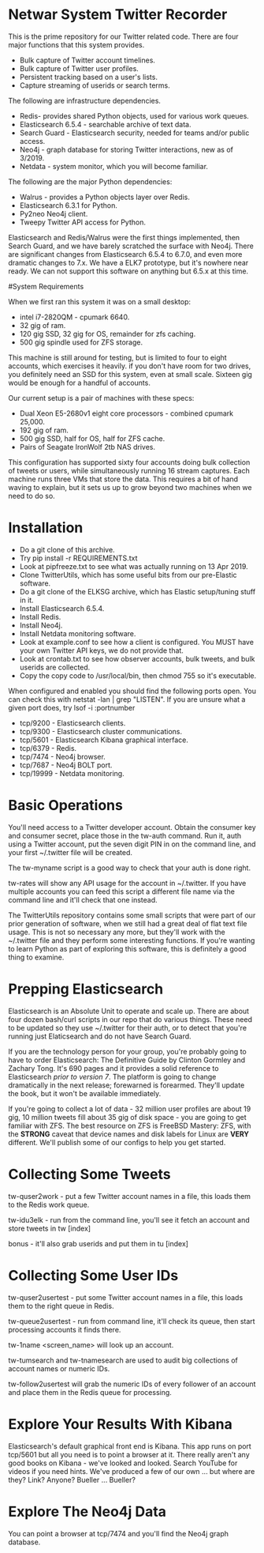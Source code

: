 # Netwar System Twitter Recorder

This is the prime repository for our Twitter related code. There are four major functions that this system provides.

* Bulk capture of Twitter account timelines.
* Bulk capture of Twitter user profiles.
* Persistent tracking based on a user's lists.
* Capture streaming of userids or search terms.

The following are infrastructure dependencies.

* Redis- provides shared Python objects, used for various work queues.
* Elasticsearch 6.5.4 - searchable archive of text data.
* Search Guard - Elasticsearch security, needed for teams and/or public access.
* Neo4j - graph database for storing Twitter interactions, new as of 3/2019.
* Netdata - system monitor, which you will become familiar.

The following are the major Python dependencies:

* Walrus - provides a Python objects layer over Redis.
* Elasticsearch 6.3.1 for Python.
* Py2neo Neo4j client.
* Tweepy Twitter API access for Python.

Elasticsearch and Redis/Walrus were the first things implemented, then Search Guard, and we have barely scratched the surface with Neo4j. There are significant changes from Elasticsearch 6.5.4 to 6.7.0, and even more dramatic changes to 7.x. We have a ELK7 prototype, but it's nowhere near ready. We can not support this software on anything but 6.5.x at this time.

#System Requirements

When we first ran this system it was on a small desktop:

* intel i7-2820QM - cpumark 6640.
* 32 gig of ram.
* 120 gig SSD, 32 gig for OS, remainder for zfs caching.
* 500 gig spindle used for ZFS storage.

This machine is still around for testing, but is limited to four to eight accounts, which exercises it heavily. if you don't have room for two drives, you definitely need an SSD for this system, even at small scale. Sixteen gig would be enough for a handful of accounts.


Our current setup is a pair of machines with these specs:

* Dual Xeon E5-2680v1 eight core processors - combined cpumark 25,000.
* 192 gig of ram.
* 500 gig SSD, half for OS, half for ZFS cache.
* Pairs of Seagate IronWolf 2tb NAS drives.

This configuration has supported sixty four accounts doing bulk collection of tweets or users, while simultaneously running 16 stream captures. Each machine runs three VMs that store the data. This requires a bit of hand waving to explain, but it sets us up to grow beyond two machines when we need to do so.

# Installation

* Do a git clone of this archive.
* Try pip install -r REQUIREMENTS.txt
* Look at pipfreeze.txt to see what was actually running on 13 Apr 2019.
* Clone TwitterUtils, which has some useful bits from our pre-Elastic software.
* Do a git clone of the ELKSG archive, which has Elastic setup/tuning stuff in it.
* Install Elasticsearch 6.5.4.
* Install Redis.
* Install Neo4j.
* Install Netdata monitoring software.
* Look at example.conf to see how a client is configured. You MUST have your own Twitter API keys, we do not provide that.
* Look at crontab.txt to see how observer accounts, bulk tweets, and bulk userids are collected.
* Copy the copy code to /usr/local/bin, then chmod 755 so it's executable.

When configured and enabled you should find the following ports open. You can check this with netstat -lan | grep "LISTEN". If you are unsure what a given port does, try lsof -i :portnumber

* tcp/9200 - Elasticsearch clients.
* tcp/9300 - Elasticsearch cluster communications.
* tcp/5601 - Elasticsearch Kibana graphical interface.
* tcp/6379 - Redis.
* tcp/7474 - Neo4j browser.
* tcp/7687 - Neo4j BOLT port.
* tcp/19999 - Netdata monitoring.

# Basic Operations

You'll need access to a Twitter developer account. Obtain the consumer key and consumer secret, place those in the tw-auth command. Run it, auth using a Twitter account, put the seven digit PIN in on the command line, and your first ~/.twitter file will be created.

The tw-myname script is a good way to check that your auth is done right.

tw-rates will show any API usage for the account in ~/.twitter. If you have multiple accounts you can feed this script a different file name via the command line and it'll check that one instead.

The TwitterUtils repository contains some small scripts that were part of our prior generation of software, when we still had a great deal of flat text file usage. This is not so necessary any more, but they'll work with the ~/.twitter file and they perform some interesting functions. If you're wanting to learn Python as part of exploring this software, this is definitely a good thing to examine.

# Prepping Elasticsearch

Elasticsearch is an Absolute Unit to operate and scale up. There are about four dozen bash/curl scripts in our repo that do various things. These need to be updated so they use ~/.twitter for their auth, or to detect that you're running just Elaticsearch and do not have Search Guard.

If you are the technology person for your group, you're probably going to have to order Elasticsearch: The Definitive Guide by Clinton Gormley and Zachary Tong. It's 690 pages and it provides a solid reference to Elasticsearch _prior to version 7_. The platform is going to change dramatically in the next release; forewarned is forearmed. They'll update the book, but it won't be available immediately.

If you're going to collect a lot of data - 32 million user profiles are about 19 gig, 10 million tweets fill about 35 gig of disk space - you are going to get familiar with ZFS. The best resource on ZFS is FreeBSD Mastery: ZFS, with the **STRONG** caveat that device names and disk labels for Linux are **VERY** different. We'll publish some of our configs to help you get started.

# Collecting Some Tweets

tw-quser2work <file> - put a few Twitter account names in a file, this loads them to the Redis work queue.

tw-idu3elk - run from the command line, you'll see it fetch an account and store tweets in tw [index]

bonus - it'll also grab userids and put them in tu [index]

# Collecting Some User IDs

tw-quser2usertest <file> - put some Twitter account names in a file, this loads them to the right queue in Redis.

tw-queue2usertest - run from command line, it'll check its queue, then start processing accounts it finds there.

tw-1name <screen_name> will look up an account.

tw-tumsearch and tw-tnamesearch are used to audit big collections of account names or numeric IDs.

tw-follow2usertest will grab the numeric IDs of every follower of an account and place them in the Redis queue for processing.

# Explore Your Results With Kibana

Elasticsearch's default graphical front end is Kibana. This app runs on port tcp/5601 but all you need is to point a browser at it. There really aren't any good books on Kibana - we've looked and looked. Search YouTube for videos if you need hints. We've produced a few of our own ... but where are they? Link? Anyone? Bueller ... Bueller?

# Explore The Neo4j Data

You can point a browser at tcp/7474 and you'll find the Neo4j graph database. 